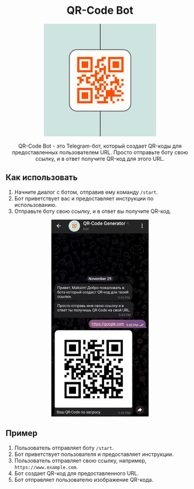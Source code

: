 <div align="center">
    <h1>QR-Code Bot</h1>
    <img src="images/avatar-tg-bot-qr.jpg" width="300">
    <p>QR-Code Bot - это Telegram-бот, который создает QR-коды для предоставленных пользователем URL. 
    Просто отправьте боту свою ссылку, и в ответ получите QR-код для этого URL.</p>
</div>

## Как использовать

1. Начните диалог с ботом, отправив ему команду `/start`.
2. Бот приветствует вас и предоставляет инструкции по использованию.
3. Отправьте боту свою ссылку, и в ответ вы получите QR-код.

<div align="center">
    <img src="images/screenshot-bot-qr.jpg" width="260">
    
</div>

## Пример

1. Пользователь отправляет боту `/start`.
2. Бот приветствует пользователя и предоставляет инструкции.
3. Пользователь отправляет свою ссылку, например, `https://www.example.com`.
4. Бот создает QR-код для предоставленного URL.
5. Бот отправляет пользователю изображение QR-кода.
